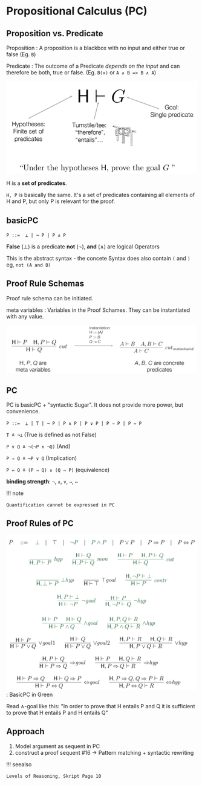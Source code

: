 # Propositional Calculus (PC)

## Proposition vs. Predicate


Proposition
: A proposition is a blackbox with no input and either true or false (Eg. ``B``)

Predicate
: The outcome of a Predicate *depends on the input* and can therefore be both, true or false. (Eg. ``B(x)`` or ``A ∧ B => B ∧ A``)

![](images/propositional_calc_sequent.png)

H is a **set of predicates**.

``H, P``  is basically the same. It's a set of predicates containing all elements of H and P, but
only P is relevant for the proof.

## basicPC

``P ::=  ⊥ | ¬ P | P ∧ P``

**False** (⊥) is a predicate
**not** (¬), **and** (∧) are logical Operators

This is the abstract syntax - the concete Syntax does also contain ``(`` and ``)``
eg, ``not (A and B)``


## Proof Rule Schemas

Proof rule schema can be initiated.

meta variables
: Variables in the Proof Schames. They can be instantiated with any value.

![](images/proof-rule-schames.png)

## PC

PC is basicPC + "syntactic Sugar". It does not provide more power, but convenience.

``P ::=  ⊥ | T | ¬ P | P ∧ P | P ∨ P | P ⇒ P | P ⇔ P``

``T ≙ ¬⊥`` (True is defined as not False)

``P ∨ Q ≙ ¬(¬P ∧ ¬Q)`` (And)

``P ⇒ Q ≙ ¬P ∨ Q`` (Implication)

``P ⇔ Q ≙ (P ⇒ Q) ∧ (Q ⇒ P)`` (equivalence)

**binding strength**: ``¬``, ``∧``, ``∨``, ``⇒``, ``⇔``

!!! note

    Quantification cannot be expressed in PC

## Proof Rules of PC

![](images/sumary-pc.png)
: BasicPC in Green

Read ∧-goal like this:
"In order to prove that H entails P and Q it is sufficient to prove that H entails P and H entails Q"

## Approach

1. Model argument as sequent in PC
2. construct a proof sequent #16 -> Pattern matching + syntactic rewriting

!!! seealso

    Levels of Reasoning, Skript Page 10
